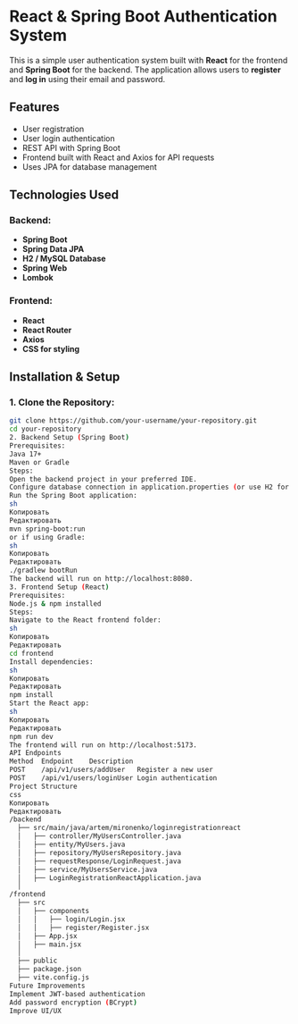 # React & Spring Boot Authentication System

This is a simple user authentication system built with **React** for the frontend and **Spring Boot** for the backend. The application allows users to **register** and **log in** using their email and password.

## Features
- User registration
- User login authentication
- REST API with Spring Boot
- Frontend built with React and Axios for API requests
- Uses JPA for database management

## Technologies Used
### Backend:
- **Spring Boot**
- **Spring Data JPA**
- **H2 / MySQL Database**
- **Spring Web**
- **Lombok**

### Frontend:
- **React**
- **React Router**
- **Axios**
- **CSS for styling**

## Installation & Setup

### 1. Clone the Repository:
```sh
git clone https://github.com/your-username/your-repository.git
cd your-repository
2. Backend Setup (Spring Boot)
Prerequisites:
Java 17+
Maven or Gradle
Steps:
Open the backend project in your preferred IDE.
Configure database connection in application.properties (or use H2 for in-memory testing).
Run the Spring Boot application:
sh
Копировать
Редактировать
mvn spring-boot:run
or if using Gradle:
sh
Копировать
Редактировать
./gradlew bootRun
The backend will run on http://localhost:8080.
3. Frontend Setup (React)
Prerequisites:
Node.js & npm installed
Steps:
Navigate to the React frontend folder:
sh
Копировать
Редактировать
cd frontend
Install dependencies:
sh
Копировать
Редактировать
npm install
Start the React app:
sh
Копировать
Редактировать
npm run dev
The frontend will run on http://localhost:5173.
API Endpoints
Method	Endpoint	Description
POST	/api/v1/users/addUser	Register a new user
POST	/api/v1/users/loginUser	Login authentication
Project Structure
css
Копировать
Редактировать
/backend
  ├── src/main/java/artem/mironenko/loginregistrationreact
  │   ├── controller/MyUsersController.java
  │   ├── entity/MyUsers.java
  │   ├── repository/MyUsersRepository.java
  │   ├── requestResponse/LoginRequest.java
  │   ├── service/MyUsersService.java
  │   ├── LoginRegistrationReactApplication.java
  │
/frontend
  ├── src
  │   ├── components
  │   │   ├── login/Login.jsx
  │   │   ├── register/Register.jsx
  │   ├── App.jsx
  │   ├── main.jsx
  │
  ├── public
  ├── package.json
  ├── vite.config.js
Future Improvements
Implement JWT-based authentication
Add password encryption (BCrypt)
Improve UI/UX
